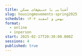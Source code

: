 ```yaml
---
title: آشنایی با جنبش‌های مسکن
slug: housingmovements-spring2025
schedule: بهمن و اسفند ۱۴۰۳
format:
  - online
  - inperson
start: 2025-02-17T20:30:00.000Z
sessions: 4
published: true
---
```


